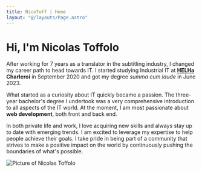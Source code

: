 ```yaml
---
title: NicoToff | Home
layout: "@/layouts/Page.astro"
---
```


# Hi, I'm Nicolas Toffolo

After working for 7 years as a translator in the subtitling industry, I changed my career path to head towards IT. I started studying Industrial IT at <strong class="text-[#008080]"><abbr title="Haute École Louvain en Hainaut">HELHa</abbr> Charleroi</strong> in September 2020 and got my degree _summa cum laude_ in June 2023.

What started as a curiosity about IT quickly became a passion. The three-year bachelor's degree I undertook was a very comprehensive introduction to all aspects of the IT world. At the moment, I am most passionate about **web development**, both front and back end.

In both private life and work, I love acquiring new skills and always stay up to date with emerging trends. I am excited to leverage my expertise to help people achieve their goals. I take pride in being part of a community that strives to make a positive impact on the world by continuously pushing the boundaries of what's possible.

<img src="/images/portrait.jpg" loading="lazy" alt="Picture of Nicolas Toffolo" />
